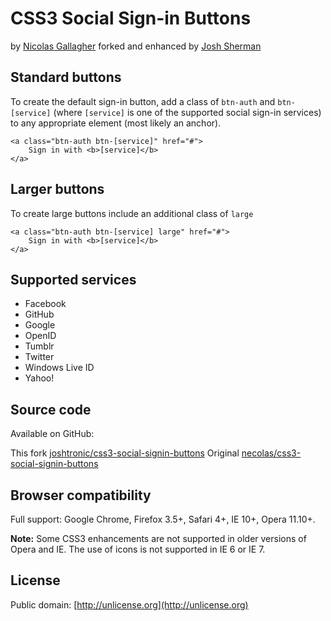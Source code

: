 # CSS3 Social Sign-in Buttons

by [Nicolas Gallagher](http://nicolasgallagher.com)
forked and enhanced by [Josh Sherman](http://joshtronic.com)

## Standard buttons

To create the default sign-in button, add a class of `btn-auth` and `btn-[service]` (where `[service]` is one of the supported social sign-in services) to any appropriate element (most likely an anchor).

    <a class="btn-auth btn-[service]" href="#">
        Sign in with <b>[service]</b>
    </a>

## Larger buttons

To create large buttons include an additional class of `large`

    <a class="btn-auth btn-[service] large" href="#">
        Sign in with <b>[service]</b>
    </a>

## Supported services

* Facebook
* GitHub
* Google
* OpenID
* Tumblr
* Twitter
* Windows Live ID
* Yahoo!

## Source code

Available on GitHub:

This fork [joshtronic/css3-social-signin-buttons](http://github.com/joshtronic/css3-social-signin-buttons)
Original [necolas/css3-social-signin-buttons](http://github.com/necolas/css3-social-signin-buttons)

## Browser compatibility

Full support: Google Chrome, Firefox 3.5+, Safari 4+, IE 10+, Opera 11.10+.

**Note:** Some CSS3 enhancements are not supported in older versions of Opera and IE. The use of icons is not supported in IE 6 or IE 7.

## License ##

Public domain: [http://unlicense.org](http://unlicense.org)
